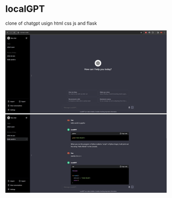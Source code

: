 # localGPT
clone of chatgpt usign html css js and flask

![home](icon/home.png)
![chat](icon/chat.png)
